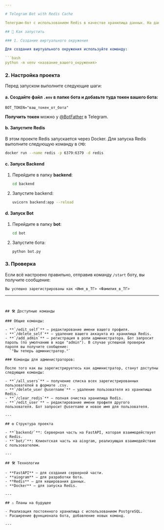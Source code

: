 ```yaml
---

# Telegram Bot with Redis Cache

Телеграм-бот с использованием Redis в качестве хранилища данных. На данный момент Redis используется для кеширования данных, однако в будущем планируется переход на постоянное хранилище, использующее базу данных PostgreSQL.

## 🚀 Как запустить

### 1. Создание виртуального окружения

Для создания виртуального окружения используйте команду:

```bash
python -m venv <название_вашего_окружения>
```

### 2. Настройка проекта

Перед запуском выполните следующие шаги:

#### a. Создайте файл `.env` в папке бота и добавьте туда токен вашего бота:

```env
BOT_TOKEN="ваш_токен_от_бота"
```

**Получить токен** можно у [@BotFather](https://core.telegram.org/bots#botfather) в Telegram.

#### b. Запустите Redis

В этом проекте Redis запускается через Docker. Для запуска Redis выполните следующую команду в `CMD`:

```bash
docker run --name redis -p 6379:6379 -d redis
```

#### c. Запуск Backend

1. Перейдите в папку **backend**:

    ```bash
    cd backend
    ```

2. Запустите backend:

    ```bash
    uvicorn backend:app --reload
    ```

#### d. Запуск Bot

1. Перейдите в папку **bot**:

    ```bash
    cd bot
    ```

2. Запустите бота:

    ```bash
    python bot.py
    ```

### 3. Проверка

Если всё настроено правильно, отправив команду `/start` боту, вы получите сообщение:

```
Вы успешно зарегистрированы как <Имя_в_ТГ> <Фамилия_в_ТГ>
```

---
```


## 🛠️ Доступные команды

### Общие команды:

- **`/edit_self`** – редактирование имени вашего профиля.
- **`/delete_self`** – удаление вашего аккаунта из хранилища Redis.
- **`/add_admin`** – регистрация в роли администратора. Бот запросит пароль (по умолчанию в коде "admin"). В случае успешной проверки пароля вы получите сообщение:  
  `"Вы теперь администратор."`

### Команды для администраторов:

После того как вы зарегистрируетесь как администратор, станут доступны следующие команды:

- **`/all_users`** – получение списка всех зарегистрированных пользователей в формате .csv.
- **`/delete_user @username`** – удаление пользователя из хранилища Redis.
- **`/clear_redis`** – полная очистка хранилища Redis.
- **`/edit_user`** – редактирование имени профиля другого пользователя. Бот запросит @username и новое имя для пользователя.

---

## ⚙️ Структура проекта

- **`backend/`**: Серверная часть на FastAPI, которая взаимодействует с Redis.
- **`bot/`**: Клиентская часть на aiogram, реализующая взаимодействие с пользователем.

---

## 🛠️ Технологии

- **FastAPI** – для создания серверной части.
- **aiogram** – для разработки бота.
- **Redis** – для кеширования данных.
- **Docker** – для запуска Redis.

---

## ⚠️ Планы на будущее

- Реализация постоянного хранилища с использованием PostgreSQL.
- Расширение функционала бота, добавление новых команд.

---
